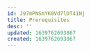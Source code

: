 ```yaml
---
id: J97mPNSmYK0Vd7lDT41Nj
title: Prerequisites
desc: ''
updated: 1639762693867
created: 1639762693867
---
```


